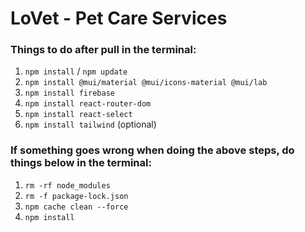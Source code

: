 # LoVet - Pet Care Services

### Things to do after pull in the terminal:
1. `npm install` / `npm update`
2. `npm install @mui/material @mui/icons-material @mui/lab`
3. `npm install firebase`
4. `npm install react-router-dom`
5. `npm install react-select`
6. `npm install tailwind` (optional)

### If something goes wrong when doing the above steps, do things below in the terminal:
1. `rm -rf node_modules`
2. `rm -f package-lock.json`
3. `npm cache clean --force`
4. `npm install`



